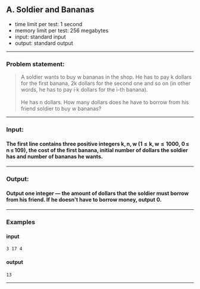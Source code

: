 ## A. Soldier and Bananas

* time limit per test: 1 second
* memory limit per test: 256  megabytes
* input: standard input
* output: standard output

___
### **Problem statement:**
>A soldier wants to buy w bananas in the shop. He has to pay k dollars for the first banana, 2k dollars for the second one and so on (in other words, he has to pay i·k dollars for the i-th banana).\
\
He has n dollars. How many dollars does he have to borrow from his friend soldier to buy w bananas?
___
### **Input:**
#### The first line contains three positive integers k, n, w (1  ≤  k, w  ≤  1000, 0 ≤ n ≤ 109), the cost of the first banana, initial number of dollars the soldier has and number of bananas he wants.

___
### **Output:**
#### Output one integer — the amount of dollars that the soldier must borrow from his friend. If he doesn't have to borrow money, output 0.

___
### **Examples**
#### input
    3 17 4
#### output
    13

___
